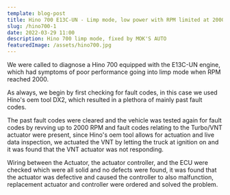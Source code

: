 ```yaml
---
template: blog-post
title: Hino 700 E13C-UN - Limp mode, low power with RPM limited at 2000
slug: /hino700-1
date: 2022-03-29 11:00
description: Hino 700 limp mode, fixed by MOK'S AUTO
featuredImage: /assets/hino700.jpg
---
```

We were called to diagnose a Hino 700 equipped with the E13C-UN engine, which had symptoms of poor performance going into limp mode when RPM reached 2000.

As always, we begin by first checking for fault codes, in this case we used Hino's oem tool DX2, which resulted in a plethora of mainly past fault codes. 

The past fault codes were cleared and the vehicle was tested again for fault codes by revving up to 2000 RPM and fault codes relating to the Turbo/VNT actuator were present, since Hino's oem tool allows for actuation and live data inspection, we actuated the VNT by letting the truck at ignition on and it was found that the VNT actuator was not responding.

Wiring between the Actuator, the actuator controller, and the ECU were checked which were all solid and no defects were found, it was found that the actuator was defective and caused the controller to also malfunction, replacement actuator and controller were ordered and solved the problem.